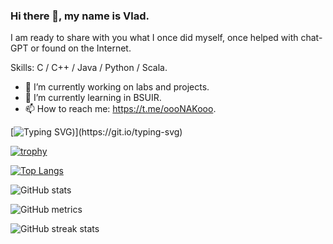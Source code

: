 ### Hi there 👋, my name is Vlad.

I am ready to share with you what I once did myself, once helped with chat-GPT or found on the Internet.

Skills: C / C++ / Java / Python / Scala.

- 🔭 I’m currently working on labs and projects. 
- 🌱 I’m currently learning in BSUIR. 
- 📫 How to reach me: https://t.me/oooNAKooo.

[![Typing SVG](https://readme-typing-svg.herokuapp.com?color=%2336BCF7&lines=Don't+be+sorry+to+put+your+stars+:))](https://git.io/typing-svg)

[![trophy](https://github-profile-trophy.vercel.app/?username=oooNAKooo)](https://github.com/ryo-ma/github-profile-trophy)

[![Top Langs](https://github-readme-stats.vercel.app/api/top-langs/?username=oooNAKooo)](https://github.com/anuraghazra/github-readme-stats)

![GitHub stats](https://github-readme-stats.vercel.app/api?username=oooNAKooo&show_icons=true)  

![GitHub metrics](https://metrics.lecoq.io/oooNAKooo)  

![GitHub streak stats](https://streak-stats.demolab.com/?user=oooNAKooo)  

